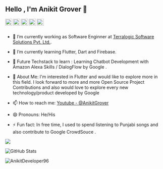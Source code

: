 ## Hello , I'm Anikit Grover 👋


<a href="https://twitter.com/anikitgrover96">
  <img align="left" alt="Anikit Grover  Twitter" width="22px" src="https://cdn.jsdelivr.net/npm/simple-icons@v3/icons/twitter.svg" />
</a>
<a href="https://www.linkedin.com/in/anikit-grover/">
  <img align="left" alt="Anikit Grover  Linkdein" width="22px" src="https://cdn.jsdelivr.net/npm/simple-icons@v3/icons/linkedin.svg" />
</a>
<a href="https://github.com/AnikitDeveloper96">
  <img align="left" alt="Anikit Grover  Github" width="22px" src="https://cdn.jsdelivr.net/npm/simple-icons@v3/icons/github.svg" />
</a>

<a href="https://www.instagram.com/anikitgrover96/">
  <img align="left" alt="Anikit Grover Instagram" width="22px" src="https://cdn.jsdelivr.net/npm/simple-icons@v3/icons/instagram.svg" />
</a>

<a href="https://www.youtube.com/channel/UCzwhPwhZJ5kZuKxHPQipOKw">
  <img align="left" alt="Anikit Grover Youtube" width="22px" src="https://cdn.jsdelivr.net/npm/simple-icons@v3/icons/youtube.svg" />
</a>

<br/>
<br/>

- 🔭 I’m currently working as Software Enginner at  [Terralogic Software Solutions Pvt. Ltd.](https://www.terralogic.com/).


- 🌱 I’m currently learning Flutter, Dart and Firebase.

- 🌱 Future Techstack to learn  : Learning Chatbot Development with Amazon Alexa Skills / DialogFlow by Google .
 
- 🌱 About Me: I'm interested in Flutter and would like to explore more in this field. I look forward to more and more Open Source Project Contributions and also would love to       explore  every new technology/product developed by Google

- 📫 How to reach me: [Youtube - @AnikitGrover](https://www.youtube.com/channel/UCzwhPwhZJ5kZuKxHPQipOKw)

- 😄 Pronouns: He/His

- ⚡ Fun fact: In free time, I used to spend listening to Punjabi songs and also contribute to Google CrowdSouce  .

<img src="https://github-readme-stats.vercel.app/api/top-langs/?username=AnikitDeveloper96" />

 <p><img src="https://github-readme-stats.vercel.app/api?username=AnikitDeveloper96&amp;show_icons=true" alt="GitHub Stats"></p>

<p><img align="center" src="https://github-readme-streak-stats.herokuapp.com/?user=AnikitDeveloper96&" alt="AnikitDeveloper96" /></p>

